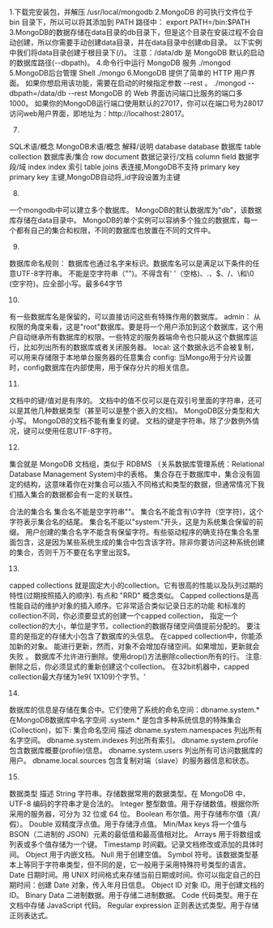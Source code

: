 1.下载完安装包，并解压 /usr/local/mongodb 
2.MongoDB 的可执行文件位于 bin 目录下，所以可以将其添加到 PATH 路径中：
  export PATH=<mongodb-install-directory>/bin:$PATH
3.MongoDB的数据存储在data目录的db目录下，但是这个目录在安装过程不会自动创建，所以你需要手动创建data目录，并在data目录中创建db目录。
  以下实例中我们将data目录创建于根目录下(/)。
  注意：/data/db 是 MongoDB 默认的启动的数据库路径(--dbpath)。
4.命令行中运行 MongoDB 服务 ./mongod
5.MongoDB后台管理 Shell ./mongo
6.MongoDB 提供了简单的 HTTP 用户界面。 如果你想启用该功能，需要在启动的时候指定参数 --rest 。
  ./mongod --dbpath=/data/db --rest
  MongoDB 的 Web 界面访问端口比服务的端口多1000。
  如果你的MongoDB运行端口使用默认的27017，你可以在端口号为28017访问web用户界面，即地址为：http://localhost:28017。

7.
SQL术语/概念	MongoDB术语/概念	解释/说明
database		database			数据库
table			collection			数据库表/集合
row				document			数据记录行/文档
column			field				数据字段/域
index			index				索引
table 			joins	 			表连接,MongoDB不支持
primary key		primary key			主键,MongoDB自动将_id字段设置为主键

8.
一个mongodb中可以建立多个数据库。
MongoDB的默认数据库为"db"，该数据库存储在data目录中。
MongoDB的单个实例可以容纳多个独立的数据库，每一个都有自己的集合和权限，不同的数据库也放置在不同的文件中。

9.
数据库命名规则：
数据库也通过名字来标识。数据库名可以是满足以下条件的任意UTF-8字符串。
不能是空字符串（"")。不得含有' '（空格)、.、$、/、\和\0 (空宇符)。应全部小写。最多64字节

10.
有一些数据库名是保留的，可以直接访问这些有特殊作用的数据库。
admin： 从权限的角度来看，这是"root"数据库。要是将一个用户添加到这个数据库，这个用户自动继承所有数据库的权限。一些特定的服务器端命令也只能从这个数据库运行，比如列出所有的数据库或者关闭服务器。
local: 这个数据永远不会被复制，可以用来存储限于本地单台服务器的任意集合
config: 当Mongo用于分片设置时，config数据库在内部使用，用于保存分片的相关信息。

11.
文档中的键/值对是有序的。
文档中的值不仅可以是在双引号里面的字符串，还可以是其他几种数据类型（甚至可以是整个嵌入的文档)。
MongoDB区分类型和大小写。
MongoDB的文档不能有重复的键。
文档的键是字符串。除了少数例外情况，键可以使用任意UTF-8字符。

12.
集合就是 MongoDB 文档组，类似于 RDBMS （关系数据库管理系统：Relational Database Management System)中的表格。
集合存在于数据库中，集合没有固定的结构，这意味着你在对集合可以插入不同格式和类型的数据，但通常情况下我们插入集合的数据都会有一定的关联性。

合法的集合名
	集合名不能是空字符串""。
	集合名不能含有\0字符（空字符)，这个字符表示集合名的结尾。
	集合名不能以"system."开头，这是为系统集合保留的前缀。
	用户创建的集合名字不能含有保留字符。有些驱动程序的确支持在集合名里面包含，这是因为某些系统生成的集合中包含该字符。除非你要访问这种系统创建的集合，否则千万不要在名字里出现$。　

13.
capped collections
就是固定大小的collection。它有很高的性能以及队列过期的特性(过期按照插入的顺序). 有点和 "RRD" 概念类似。
Capped collections是高性能自动的维护对象的插入顺序。它非常适合类似记录日志的功能 和标准的collection不同，你必须要显式的创建一个capped collection， 指定一个collection的大小，单位是字节。collection的数据存储空间值提前分配的。
要注意的是指定的存储大小包含了数据库的头信息。
在capped collection中，你能添加新的对象。
能进行更新，然而，对象不会增加存储空间。如果增加，更新就会失败 。
数据库不允许进行删除。使用drop()方法删除collection所有的行。
注意: 删除之后，你必须显式的重新创建这个collection。
在32bit机器中，capped collection最大存储为1e9( 1X109)个字节。'

14.
数据库的信息是存储在集合中。它们使用了系统的命名空间：dbname.system.*
在MongoDB数据库中名字空间 <dbname>.system.* 是包含多种系统信息的特殊集合(Collection)，如下:
集合命名空间					描述
dbname.system.namespaces		列出所有名字空间。
dbname.system.indexes			列出所有索引。
dbname.system.profile			包含数据库概要(profile)信息。
dbname.system.users				列出所有可访问数据库的用户。
dbname.local.sources			包含复制对端（slave）的服务器信息和状态。

15.
数据类型			描述
String				字符串。存储数据常用的数据类型。在 MongoDB 中，UTF-8 编码的字符串才是合法的。
Integer				整型数值。用于存储数值。根据你所采用的服务器，可分为 32 位或 64 位。
Boolean				布尔值。用于存储布尔值（真/假）。
Double				双精度浮点值。用于存储浮点值。
Min/Max keys		将一个值与 BSON（二进制的 JSON）元素的最低值和最高值相对比。
Arrays				用于将数组或列表或多个值存储为一个键。
Timestamp			时间戳。记录文档修改或添加的具体时间。
Object				用于内嵌文档。
Null				用于创建空值。
Symbol				符号。该数据类型基本上等同于字符串类型，但不同的是，它一般用于采用特殊符号类型的语言。
Date				日期时间。用 UNIX 时间格式来存储当前日期或时间。你可以指定自己的日期时间：创建 Date 对象，传入年月日信息。
Object ID			对象 ID。用于创建文档的 ID。
Binary Data			二进制数据。用于存储二进制数据。
Code				代码类型。用于在文档中存储 JavaScript 代码。
Regular expression	正则表达式类型。用于存储正则表达式。





